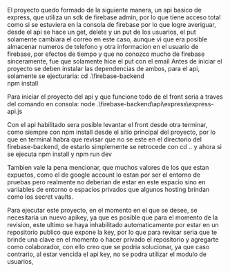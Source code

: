 El proyecto quedo formado de la siguiente manera, un api basico de express, que utiliza un sdk de firebase admin, por lo que tiene acceso total 
como si se estuviera en la consola de firebase por lo que logre averiguar, desde el api se hace un get, delete y un put de los usuarios, el put solamente cambiara el correo en este caso, 
aunque vi que era posible almacenar numeros de telefono y otra informacion en el usuario de firebase, por efectos de tiempo y que no conozco mucho de firebase sinceramente, fue que 
solamente hice el put con el email
Antes de iniciar el proyecto se deben instalar las dependencias de ambos, para el api, solamente se ejecturaria: 
cd .\firebase-backend\
npm install

Para iniciar el proyecto del api y que funcione todo de el front seria a traves del comando en consola: node .\firebase-backend\api\express\express-api.js

Con el api habilitado sera posible levantar el front desde otra terminar, como siempre con npm install desde el sitio principal del proyecto, por lo que en terminal
habra que revisar que no se este en el directorio del firebase-backend, de estarlo simplemente se retrocede con cd .. y ahora si se ejecuta npm install y npm run dev

Tambien vale la pena mencionar, que muchos valores de los que estan expuetos, como el de google account lo estan por ser el entorno de pruebas pero realmente no deberian de estar en este espacio
sino en variiables de entorno o espacios privados que algunos hosting brindan como los secret vaults.

Para ejecutar este proyecto, en el momento en el que se desee, se necesitaria un nuevo apikey, ya que es posible que para el momento de la revision, este ultimo se haya inhabilitado automaticamente por estar en un repositorio publico que expone la key, por lo que para revisar seria que te brinde una clave en el momento o hacer privado el repositorio y agregarte como colaborador, con ello creo que se podria solucionar, ya que caso contrario, al estar vencida el api key, no se podra utilizar el modulo de usuarios, 

